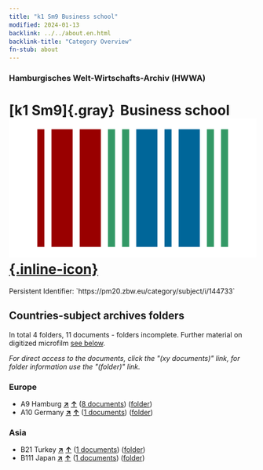 ```yaml
---
title: "k1 Sm9 Business school"
modified: 2024-01-13
backlink: ../../about.en.html
backlink-title: "Category Overview"
fn-stub: about
---
```


### Hamburgisches Welt-Wirtschafts-Archiv (HWWA)

# [k1 Sm9]{.gray}&#8201; Business school &#160; [![Wikidata](/images/Wikidata-logo.svg "Wikidata"){.inline-icon}](http://www.wikidata.org/entity/Q104700185)

<div class="hint">Persistent Identifier: `https://pm20.zbw.eu/category/subject/i/144733`</div>







## Countries-subject archives folders







In total 4 folders, 11 documents - folders incomplete. Further material on digitized microfilm [see below](#filmsections).

_For direct access to the documents, click the "(xy documents)" link, for folder information use the "(folder)" link._



### Europe

- A9 Hamburg [**&nearr;**](../../../geo/i/140905/about.en.html "Hamburg (all folders)") [**&uarr;**](../../../geo/about.en.html#A9 "Country category system") (<a href="https://pm20.zbw.eu/iiifview/folder/sh/140905,144733" title="about: Hamburg : Business school" target="_blank">8 documents</a>) ([folder](../../../../folder/sh/1409xx/140905/1447xx/144733/about.en.html))
- A10 Germany [**&nearr;**](../../../geo/i/126128/about.en.html "Germany (all folders)") [**&uarr;**](../../../geo/about.en.html#A10 "Country category system") (<a href="https://pm20.zbw.eu/iiifview/folder/sh/126128,144733" title="about: Germany : Business school" target="_blank">1 documents</a>) ([folder](../../../../folder/sh/1261xx/126128/1447xx/144733/about.en.html))

### Asia

- B21 Turkey [**&nearr;**](../../../geo/i/141111/about.en.html "Turkey (all folders)") [**&uarr;**](../../../geo/about.en.html#B21 "Country category system") (<a href="https://pm20.zbw.eu/iiifview/folder/sh/141111,144733" title="about: Turkey : Business school" target="_blank">1 documents</a>) ([folder](../../../../folder/sh/1411xx/141111/1447xx/144733/about.en.html))
- B111 Japan [**&nearr;**](../../../geo/i/141272/about.en.html "Japan (all folders)") [**&uarr;**](../../../geo/about.en.html#B111 "Country category system") (<a href="https://pm20.zbw.eu/iiifview/folder/sh/141272,144733" title="about: Japan : Business school" target="_blank">1 documents</a>) ([folder](../../../../folder/sh/1412xx/141272/1447xx/144733/about.en.html))



<a id="filmsections" />













